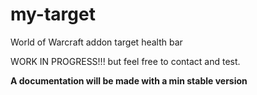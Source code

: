 # my-target
World of Warcraft addon target health bar

WORK IN PROGRESS!!! but feel free to contact and test.

**A documentation will be made with a min stable version**

